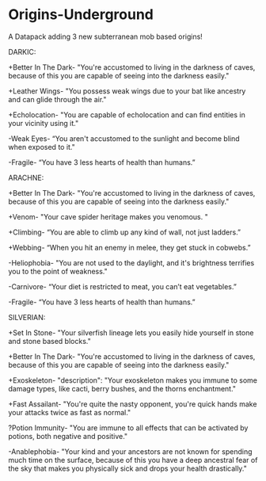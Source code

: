 # Origins-Underground
A Datapack adding 3 new subterranean mob based origins!


DARKIC:

+Better In The Dark- "You're accustomed to living in the darkness of caves, because of this you 
are capable of seeing into the darkness easily."

+Leather Wings- "You possess weak wings due to your bat like ancestry and can glide through the air."

+Echolocation- "You are capable of echolocation and can find entities in your vicinity using it."

-Weak Eyes- “You aren't accustomed to the sunlight and become blind when exposed to it."

-Fragile- “You have 3 less hearts of health than humans.”



ARACHNE:

+Better In The Dark- "You're accustomed to living in the darkness of caves, because of this you are capable of seeing into the darkness easily."

+Venom- "Your cave spider heritage makes you venomous. "

+Climbing- “You are able to climb up any kind of wall, not just ladders.”

+Webbing- “When you hit an enemy in melee, they get stuck in cobwebs.”

-Heliophobia- "You are not used to the daylight, and it's brightness terrifies you to the point of weakness."

-Carnivore- “Your diet is restricted to meat, you can’t eat vegetables.”

-Fragile- “You have 3 less hearts of health than humans.”



SILVERIAN:

+Set In Stone- "Your silverfish lineage lets you easily hide yourself in stone and stone based blocks."

+Better In The Dark- "You're accustomed to living in the darkness of caves, because of this you are capable of seeing into the darkness easily."

+Exoskeleton- "description": "Your exoskeleton makes you immune to some damage types, like cacti, berry bushes, and the thorns enchantment."

+Fast Assailant- "You're quite the nasty opponent, you're quick hands make your attacks twice as fast as normal."

?Potion Immunity- "You are immune to all effects that can be activated by potions, both negative and positive."

-Anablephobia- "Your kind and your ancestors are not known for spending much time on the surface, because of this you have a deep ancestral fear of the sky that makes you physically sick and drops your health drastically."
